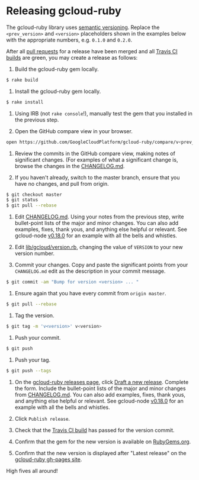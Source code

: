 # Releasing gcloud-ruby

The gcloud-ruby library uses [semantic versioning](http://semver.org). Replace the `<prev_version>` and `<version>` placeholders shown in the examples below with the appropriate numbers, e.g. `0.1.0` and `0.2.0`.

After all [pull requests](https://github.com/GoogleCloudPlatform/gcloud-ruby/pulls) for a release have been merged and all [Travis CI builds](https://travis-ci.org/GoogleCloudPlatform/gcloud-ruby) are green, you may create a release as follows:

1. Build the gcloud-ruby gem locally.

  ```sh
  $ rake build
  ```

1. Install the gcloud-ruby gem locally.

  ```sh
  $ rake install
  ```

1. Using IRB (not `rake console`!), manually test the gem that you installed in the previous step.

1. Open the GitHub compare view in your browser.

  ```sh
  open https://github.com/GoogleCloudPlatform/gcloud-ruby/compare/v<prev_version>...master
  ```

1. Review the commits in the GitHub compare view, making notes of significant changes. (For examples of what a significant change is, browse the changes in the [CHANGELOG.md](CHANGELOG.md).

1. If you haven't already, switch to the master branch, ensure that you have no changes, and pull from origin.

  ```sh
  $ git checkout master
  $ git status
  $ git pull --rebase
  ```

1. Edit [CHANGELOG.md](CHANGELOG.md). Using your notes from the previous step, write bullet-point lists of the major and minor changes. You can also add examples, fixes, thank yous, and anything else helpful or relevant. See gcloud-node [v0.18.0](https://github.com/GoogleCloudPlatform/gcloud-node/releases/tag/v0.18.0) for an example with all the bells and whistles.

1. Edit [lib/gcloud/version.rb](lib/gcloud/version.rb), changing the value of `VERSION` to your new version number.

1. Commit your changes. Copy and paste the significant points from your `CHANGELOG.md` edit as the description in your commit message.

  ```sh
  $ git commit -am "Bump for version <version> ... "
  ```

1. Ensure again that you have every commit from `origin master`.

  ```sh
  $ git pull --rebase
  ```

1. Tag the version.

  ```sh
  $ git tag -m 'v<version>' v<version>
  ```

1. Push your commit.

  ```sh
  $ git push
  ```

1. Push your tag.

  ```sh
  $ git push --tags
  ```

1. On the [gcloud-ruby releases page](https://github.com/GoogleCloudPlatform/gcloud-ruby/releases), click [Draft a new release](https://github.com/GoogleCloudPlatform/gcloud-ruby/releases/new). Complete the form. Include the bullet-point lists of the major and minor changes from [CHANGELOG.md](CHANGELOG.md). You can also add examples, fixes, thank yous, and anything else helpful or relevant. See gcloud-node [v0.18.0](https://github.com/GoogleCloudPlatform/gcloud-node/releases/tag/v0.18.0) for an example with all the bells and whistles.

1. Click `Publish release`.

1. Check that the [Travis CI build](https://travis-ci.org/GoogleCloudPlatform/gcloud-ruby) has passed for the version commit.

1. Confirm that the gem for the new version is available on [RubyGems.org](https://rubygems.org/gems/gcloud).

1. Confirm that the new version is displayed after "Latest release" on the [gcloud-ruby gh-pages site](http://googlecloudplatform.github.io/gcloud-ruby/).

High fives all around!
